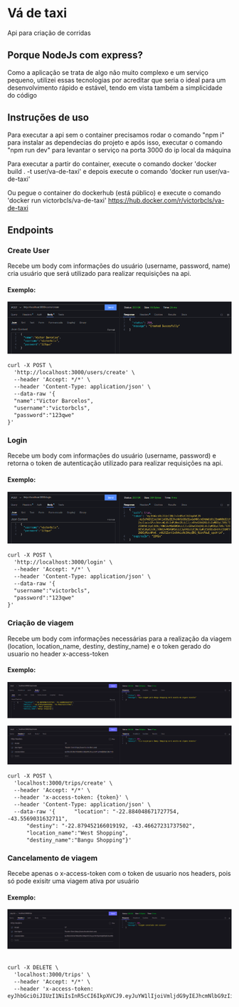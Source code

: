# Vá de taxi

Api para criação de corridas
## Porque NodeJs com express?
Como a aplicação se trata de algo não muito complexo e um serviço pequeno, utilizei essas tecnologias por acreditar que seria o ideal para um desenvolvimento rápido e estável, tendo em vista também a simplicidade do código
## Instruções de uso

Para executar a api sem o container precisamos rodar o comando "npm i" para instalar as dependecias do projeto e após isso, executar o comando "npm run dev" para levantar o serviço na porta 3000 do ip local da máquina

Para executar a partir do container, execute o comando docker 'docker build . -t user/va-de-taxi' e depois execute o comando 'docker run user/va-de-taxi'

Ou pegue o container do dockerhub (está público) e execute o comando 'docker run victorbcls/va-de-taxi'
https://hub.docker.com/r/victorbcls/va-de-taxi

## Endpoints

### Create User

Recebe um body com informações do usuário (username, password, name) cria usuário que será utilizado para realizar requisições na api.

#### Exemplo:
<p align="center"><img src='./readmeAssets/signIn.png'></p>

```curl
curl -X POST \
  'http://localhost:3000/users/create' \
  --header 'Accept: */*' \
  --header 'Content-Type: application/json' \
  --data-raw '{
  "name":"Victor Barcelos",
  "username":"victorbcls",
  "password":"123qwe"
}'
```

### Login

Recebe um body com informações do usuário (username, password) e retorna o token de autenticação utilizado para realizar requisições na api.

#### Exemplo:
<p align="center"><img src='./readmeAssets/login.png'></p>

```curl
curl -X POST \
  'http://localhost:3000/login' \
  --header 'Accept: */*' \
  --header 'Content-Type: application/json' \
  --data-raw '{
  "username":"victorbcls",
  "password":"123qwe"
}'
```

### Criação de viagem

Recebe um body com informações necessárias para a realização da viagem (location, location_name, destiny, destiny_name) e o token gerado do usuario no header x-access-token

#### Exemplo:
<p align="center"><img src='./readmeAssets/createTripBody.png'></p>
<p align="center"><img src='./readmeAssets/createTripAuth.png'></p>

```curl
curl -X POST \
  'localhost:3000/trips/create' \
  --header 'Accept: */*' \
  --header 'x-access-token: {token}' \
  --header 'Content-Type: application/json' \
  --data-raw '{      "location": "-22.884048671727754, -43.5569031632711",
      "destiny": "-22.879452166019192, -43.46627231737502",
      "location_name":"West Shopping",
      "destiny_name":"Bangu Shopping"}'
```

### Cancelamento de viagem

Recebe apenas o x-access-token com o token de usuario nos headers, pois só pode exisitr uma viagem ativa por usuário

#### Exemplo:
<p align="center"><img src='./readmeAssets/deleteTrip.png'></p>

```curl

curl -X DELETE \
  'localhost:3000/trips' \
  --header 'Accept: */*' \
  --header 'x-access-token: eyJhbGciOiJIUzI1NiIsInR5cCI6IkpXVCJ9.eyJuYW1lIjoiVmljdG9yIEJhcmNlbG9zIiwidXNlcm5hbWUiOiJ2aWN0b3JiY2xzIiwicGFzc3dvcmQiOiIxMjNxd2UiLCJjcmVhdGVkQXQiOiIyMDIyLTA5LTI2IDE5OjU2OjI0LjEwNCArMDA6MDAiLCJ1cGRhdGVkQXQiOiIyMDIyLTA5LTI2IDE5OjU2OjI0LjEwNCArMDA6MDAiLCJpYXQiOjE2NjQ4MDUwNzgsImV4cCI6MTY2NDgwNjg3OH0.0uGsmw82CEUeeFJZjd1cZg6hw6mhsNbM18j1unWPeNg'
```

  
